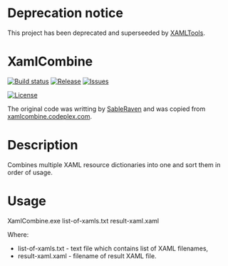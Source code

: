 # Deprecation notice

This project has been deprecated and superseeded by [XAMLTools](https://github.com/batzen/XAMLTools).

XamlCombine
===========
[![Build status](https://img.shields.io/appveyor/ci/batzen/xamlcombine.svg?style=flat-square)](https://ci.appveyor.com/project/batzen/xamlcombine)
[![Release](https://img.shields.io/github/release/fluentribbon/XamlCombine.svg?style=flat-square)](https://github.com/fluentribbon/XamlCombine/releases/latest)
[![Issues](https://img.shields.io/github/issues/fluentribbon/XamlCombine.svg?style=flat-square)](https://github.com/fluentribbon/XamlCombine/issues)
<!---
[![Downloads](https://img.shields.io/nuget/dt/XamlCombine.svg?style=flat-square)](http://www.nuget.org/packages/XamlCombine/)
[![Nuget](https://img.shields.io/nuget/vpre/XamlCombine.svg?style=flat-square)](http://nuget.org/packages/XamlCombine)
-->
[![License](https://img.shields.io/badge/license-MIT-blue.svg?style=flat-square)](https://github.com/fluentribbon/XamlCombine/blob/master/License.txt)

The original code was writting by [SableRaven](https://www.codeplex.com/site/users/view/SableRaven) and was copied from [xamlcombine.codeplex.com](https://xamlcombine.codeplex.com/).

Description
===========
Combines multiple XAML resource dictionaries into one and sort them in order of usage.

Usage
===========
XamlCombine.exe list-of-xamls.txt result-xaml.xaml  

Where:
- list-of-xamls.txt - text file which contains list of XAML filenames, 
- result-xaml.xaml - filename of result XAML file.
